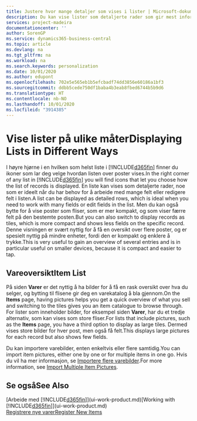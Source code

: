 ```yaml
---
title: Justere hvor mange detaljer som vises i lister | Microsoft-dokumentasjon
description: Du kan vise lister som detaljerte rader som gir mest informasjon, eller som fliser som det går raskt å se gjennom og kan inkludere miniatyrbilder.
services: project-madeira
documentationcenter: ''
author: SorenGP
ms.service: dynamics365-business-central
ms.topic: article
ms.devlang: na
ms.tgt_pltfrm: na
ms.workload: na
ms.search.keywords: personalization
ms.date: 10/01/2020
ms.author: edupont
ms.openlocfilehash: 702e5e565eb1b5efcbadf74dd3856e60186a1bf3
ms.sourcegitcommit: ddbb5cede750df1baba4b3eab8fbed6744b5b9d6
ms.translationtype: HT
ms.contentlocale: nb-NO
ms.lasthandoff: 10/01/2020
ms.locfileid: "3914385"
---
```

# <a name="displaying-lists-in-different-ways"></a><span data-ttu-id="176ef-103">Vise lister på ulike måter</span><span class="sxs-lookup"><span data-stu-id="176ef-103">Displaying Lists in Different Ways</span></span>
<span data-ttu-id="176ef-104">I høyre hjørne i en hvilken som helst liste i [!INCLUDE[d365fin](includes/d365fin_md.md)] finner du ikoner som lar deg velge hvordan listen over poster vises.</span><span class="sxs-lookup"><span data-stu-id="176ef-104">In the right corner of any list in [!INCLUDE[d365fin](includes/d365fin_md.md)] you will find icons that let you choose how the list of records is displayed.</span></span> <span data-ttu-id="176ef-105">En liste kan vises som detaljerte rader, noe som er ideelt når du har behov for å arbeide med mange felt eller redigere felt i listen.</span><span class="sxs-lookup"><span data-stu-id="176ef-105">A list can be displayed as detailed rows, which is ideal when you need to work with many fields or edit fields in the list.</span></span> <span data-ttu-id="176ef-106">Men du kan også bytte for å vise poster som fliser, som er mer kompakt, og som viser færre felt på den bestemte posten.</span><span class="sxs-lookup"><span data-stu-id="176ef-106">But you can also switch to display records as tiles, which is more compact and shows less fields on the specific record.</span></span> <span data-ttu-id="176ef-107">Denne visningen er svært nyttig for å få en oversikt over flere poster, og er spesielt nyttig på mindre enheter, fordi den er kompakt og enklere å trykke.</span><span class="sxs-lookup"><span data-stu-id="176ef-107">This is very useful to gain an overview of several entries and is in particular useful on smaller devices, because it is compact and easier to tap.</span></span>

## <a name="item-list"></a><span data-ttu-id="176ef-108">Vareoversikt</span><span class="sxs-lookup"><span data-stu-id="176ef-108">Item List</span></span>
<span data-ttu-id="176ef-109">På siden **Varer** er det nyttig å ha bilder for å få en rask oversikt over hva du selger, og bytting til flisene gir deg en varekatalog å bla gjennom.</span><span class="sxs-lookup"><span data-stu-id="176ef-109">On the **Items** page, having pictures helps you get a quick overview of what you sell and switching to the tiles gives you an item catalogue to browse through.</span></span> <span data-ttu-id="176ef-110">For lister som inneholder bilder, for eksempel siden **Varer**, har du et tredje alternativ, som kan vises som store fliser.</span><span class="sxs-lookup"><span data-stu-id="176ef-110">For lists that include pictures, such as the **Items** page, you have a third option to display as large tiles.</span></span> <span data-ttu-id="176ef-111">Dermed vises store bilder for hver post, men også få felt.</span><span class="sxs-lookup"><span data-stu-id="176ef-111">This displays large pictures for each record but also shows few fields.</span></span>

<span data-ttu-id="176ef-112">Du kan importere varebilder, enten enkeltvis eller flere samtidig.</span><span class="sxs-lookup"><span data-stu-id="176ef-112">You can import item pictures, either one by one or for multiple items in one go.</span></span> <span data-ttu-id="176ef-113">Hvis du vil ha mer informasjon, se [Importere flere varebilder](inventory-how-import-item-pictures.md).</span><span class="sxs-lookup"><span data-stu-id="176ef-113">For more information, see [Import Multiple Item Pictures](inventory-how-import-item-pictures.md).</span></span>  

## <a name="see-also"></a><span data-ttu-id="176ef-114">Se også</span><span class="sxs-lookup"><span data-stu-id="176ef-114">See Also</span></span>
<span data-ttu-id="176ef-115">[Arbeide med [!INCLUDE[d365fin](includes/d365fin_md.md)]](ui-work-product.md)</span><span class="sxs-lookup"><span data-stu-id="176ef-115">[Working with [!INCLUDE[d365fin](includes/d365fin_md.md)]](ui-work-product.md)</span></span>  
[<span data-ttu-id="176ef-116">Registrere nye varer</span><span class="sxs-lookup"><span data-stu-id="176ef-116">Register New Items</span></span>](inventory-how-register-new-items.md)  
